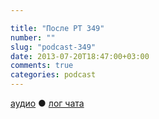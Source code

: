 ```yaml
---

title: "После РТ 349"
number: ""
slug: "podcast-349"
date: 2013-07-20T18:47:00+03:00
comments: true
categories: podcast
---
```

[аудио](http://cdn.radio-t.com/rt349post.mp3) ● [лог чата](http://chat.radio-t.com/logs/radio-t-349.html)
<audio src="http://cdn.radio-t.com/rt349post.mp3" preload="none">
